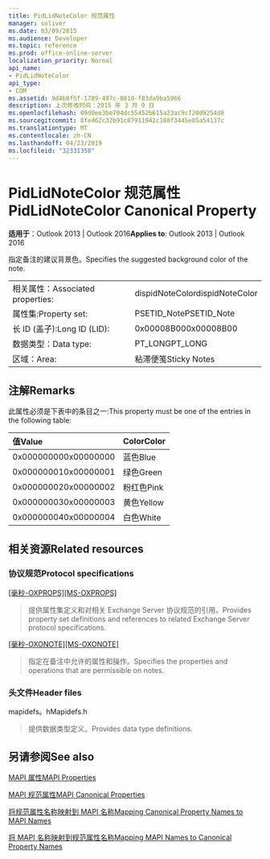 ```yaml
---
title: PidLidNoteColor 规范属性
manager: soliver
ms.date: 03/09/2015
ms.audience: Developer
ms.topic: reference
ms.prod: office-online-server
localization_priority: Normal
api_name:
- PidLidNoteColor
api_type:
- COM
ms.assetid: 9d4b8f5f-1789-497c-8010-f83da9ba5966
description: 上次修改时间：2015 年 3 月 9 日
ms.openlocfilehash: 09d0ee3be704dc55452b615a23ac9cf20d9254d8
ms.sourcegitcommit: 8fe462c32b91c87911942c188f3445e85a54137c
ms.translationtype: MT
ms.contentlocale: zh-CN
ms.lasthandoff: 04/23/2019
ms.locfileid: "32331358"
---
```

# <a name="pidlidnotecolor-canonical-property"></a><span data-ttu-id="21872-103">PidLidNoteColor 规范属性</span><span class="sxs-lookup"><span data-stu-id="21872-103">PidLidNoteColor Canonical Property</span></span>

  
  
<span data-ttu-id="21872-104">**适用于**：Outlook 2013 | Outlook 2016</span><span class="sxs-lookup"><span data-stu-id="21872-104">**Applies to**: Outlook 2013 | Outlook 2016</span></span> 
  
<span data-ttu-id="21872-105">指定备注的建议背景色。</span><span class="sxs-lookup"><span data-stu-id="21872-105">Specifies the suggested background color of the note.</span></span> 
  
|||
|:-----|:-----|
|<span data-ttu-id="21872-106">相关属性：</span><span class="sxs-lookup"><span data-stu-id="21872-106">Associated properties:</span></span>  <br/> |<span data-ttu-id="21872-107">dispidNoteColor</span><span class="sxs-lookup"><span data-stu-id="21872-107">dispidNoteColor</span></span>  <br/> |
|<span data-ttu-id="21872-108">属性集:</span><span class="sxs-lookup"><span data-stu-id="21872-108">Property set:</span></span>  <br/> |<span data-ttu-id="21872-109">PSETID_Note</span><span class="sxs-lookup"><span data-stu-id="21872-109">PSETID_Note</span></span>  <br/> |
|<span data-ttu-id="21872-110">长 ID (盖子):</span><span class="sxs-lookup"><span data-stu-id="21872-110">Long ID (LID):</span></span>  <br/> |<span data-ttu-id="21872-111">0x00008B00</span><span class="sxs-lookup"><span data-stu-id="21872-111">0x00008B00</span></span>  <br/> |
|<span data-ttu-id="21872-112">数据类型：</span><span class="sxs-lookup"><span data-stu-id="21872-112">Data type:</span></span>  <br/> |<span data-ttu-id="21872-113">PT_LONG</span><span class="sxs-lookup"><span data-stu-id="21872-113">PT_LONG</span></span>  <br/> |
|<span data-ttu-id="21872-114">区域：</span><span class="sxs-lookup"><span data-stu-id="21872-114">Area:</span></span>  <br/> |<span data-ttu-id="21872-115">粘滞便笺</span><span class="sxs-lookup"><span data-stu-id="21872-115">Sticky Notes</span></span>  <br/> |
   
## <a name="remarks"></a><span data-ttu-id="21872-116">注解</span><span class="sxs-lookup"><span data-stu-id="21872-116">Remarks</span></span>

<span data-ttu-id="21872-117">此属性必须是下表中的条目之一:</span><span class="sxs-lookup"><span data-stu-id="21872-117">This property must be one of the entries in the following table:</span></span>
  
|<span data-ttu-id="21872-118">**值**</span><span class="sxs-lookup"><span data-stu-id="21872-118">**Value**</span></span>|<span data-ttu-id="21872-119">**Color**</span><span class="sxs-lookup"><span data-stu-id="21872-119">**Color**</span></span>|
|:-----|:-----|
|<span data-ttu-id="21872-120">0x00000000</span><span class="sxs-lookup"><span data-stu-id="21872-120">0x00000000</span></span>  <br/> |<span data-ttu-id="21872-121">蓝色</span><span class="sxs-lookup"><span data-stu-id="21872-121">Blue</span></span>  <br/> |
|<span data-ttu-id="21872-122">0x00000001</span><span class="sxs-lookup"><span data-stu-id="21872-122">0x00000001</span></span>  <br/> |<span data-ttu-id="21872-123">绿色</span><span class="sxs-lookup"><span data-stu-id="21872-123">Green</span></span>  <br/> |
|<span data-ttu-id="21872-124">0x00000002</span><span class="sxs-lookup"><span data-stu-id="21872-124">0x00000002</span></span>  <br/> |<span data-ttu-id="21872-125">粉红色</span><span class="sxs-lookup"><span data-stu-id="21872-125">Pink</span></span>  <br/> |
|<span data-ttu-id="21872-126">0x00000003</span><span class="sxs-lookup"><span data-stu-id="21872-126">0x00000003</span></span>  <br/> |<span data-ttu-id="21872-127">黄色</span><span class="sxs-lookup"><span data-stu-id="21872-127">Yellow</span></span>  <br/> |
|<span data-ttu-id="21872-128">0x00000004</span><span class="sxs-lookup"><span data-stu-id="21872-128">0x00000004</span></span>  <br/> |<span data-ttu-id="21872-129">白色</span><span class="sxs-lookup"><span data-stu-id="21872-129">White</span></span>  <br/> |
   
## <a name="related-resources"></a><span data-ttu-id="21872-130">相关资源</span><span class="sxs-lookup"><span data-stu-id="21872-130">Related resources</span></span>

### <a name="protocol-specifications"></a><span data-ttu-id="21872-131">协议规范</span><span class="sxs-lookup"><span data-stu-id="21872-131">Protocol specifications</span></span>

<span data-ttu-id="21872-132">[[毫秒-OXPROPS]](https://msdn.microsoft.com/library/f6ab1613-aefe-447d-a49c-18217230b148%28Office.15%29.aspx)</span><span class="sxs-lookup"><span data-stu-id="21872-132">[[MS-OXPROPS]](https://msdn.microsoft.com/library/f6ab1613-aefe-447d-a49c-18217230b148%28Office.15%29.aspx)</span></span>
  
> <span data-ttu-id="21872-133">提供属性集定义和对相关 Exchange Server 协议规范的引用。</span><span class="sxs-lookup"><span data-stu-id="21872-133">Provides property set definitions and references to related Exchange Server protocol specifications.</span></span>
    
<span data-ttu-id="21872-134">[[毫秒-OXONOTE]](https://msdn.microsoft.com/library/6bf4ed7e-316c-4a3c-be27-5ec93e7ab39f%28Office.15%29.aspx)</span><span class="sxs-lookup"><span data-stu-id="21872-134">[[MS-OXONOTE]](https://msdn.microsoft.com/library/6bf4ed7e-316c-4a3c-be27-5ec93e7ab39f%28Office.15%29.aspx)</span></span>
  
> <span data-ttu-id="21872-135">指定在备注中允许的属性和操作。</span><span class="sxs-lookup"><span data-stu-id="21872-135">Specifies the properties and operations that are permissible on notes.</span></span>
    
### <a name="header-files"></a><span data-ttu-id="21872-136">头文件</span><span class="sxs-lookup"><span data-stu-id="21872-136">Header files</span></span>

<span data-ttu-id="21872-137">mapidefs。h</span><span class="sxs-lookup"><span data-stu-id="21872-137">Mapidefs.h</span></span>
  
> <span data-ttu-id="21872-138">提供数据类型定义。</span><span class="sxs-lookup"><span data-stu-id="21872-138">Provides data type definitions.</span></span>
    
## <a name="see-also"></a><span data-ttu-id="21872-139">另请参阅</span><span class="sxs-lookup"><span data-stu-id="21872-139">See also</span></span>



[<span data-ttu-id="21872-140">MAPI 属性</span><span class="sxs-lookup"><span data-stu-id="21872-140">MAPI Properties</span></span>](mapi-properties.md)
  
[<span data-ttu-id="21872-141">MAPI 规范属性</span><span class="sxs-lookup"><span data-stu-id="21872-141">MAPI Canonical Properties</span></span>](mapi-canonical-properties.md)
  
[<span data-ttu-id="21872-142">将规范属性名称映射到 MAPI 名称</span><span class="sxs-lookup"><span data-stu-id="21872-142">Mapping Canonical Property Names to MAPI Names</span></span>](mapping-canonical-property-names-to-mapi-names.md)
  
[<span data-ttu-id="21872-143">将 MAPI 名称映射到规范属性名称</span><span class="sxs-lookup"><span data-stu-id="21872-143">Mapping MAPI Names to Canonical Property Names</span></span>](mapping-mapi-names-to-canonical-property-names.md)

